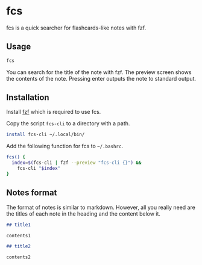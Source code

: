 # fcs

fcs is a quick searcher for flashcards-like notes with fzf.

## Usage

``` sh
fcs
```

You can search for the title of the note with fzf.
The preview screen shows the contents of the note.
Pressing enter outputs the note to standard output.

## Installation

Install [fzf](https://github.com/junegunn/fzf) which is required to use fcs.

Copy the script `fcs-cli` to a directory with a path.

``` sh
install fcs-cli ~/.local/bin/
```

Add the following function for fcs to `~/.bashrc`.

``` bash
fcs() {
  index=$(fcs-cli | fzf --preview "fcs-cli {}") &&
    fcs-cli "$index"
}
```

## Notes format

The format of notes is similar to markdown.
However, all you really need are the titles of each note in the heading
and the content below it.

``` markdown
## title1

contents1

## title2

contents2
```
